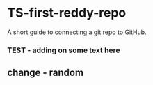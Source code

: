 # TS-first-reddy-repo
A short guide to connecting a git repo to GitHub.

### TEST - adding on some text here

## change - random 
